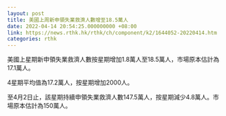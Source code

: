 ```yaml
---
layout: post
title: 美國上周新申領失業救濟人數增至18.5萬人
date: 2022-04-14 20:54:25.000000000 +08:00
link: https://news.rthk.hk/rthk/ch/component/k2/1644052-20220414.htm
categories: rthk
---
```


美國上星期新申領失業救濟人數按星期增加1.8萬人至18.5萬人，市場原本估計為17.1萬人。

4星期平均值為17.2萬人，按星期增加2000人。

至4月2日止，該星期持續申領失業救濟人數147.5萬人，按星期減少4.8萬人。市場原本估計為150萬人。
